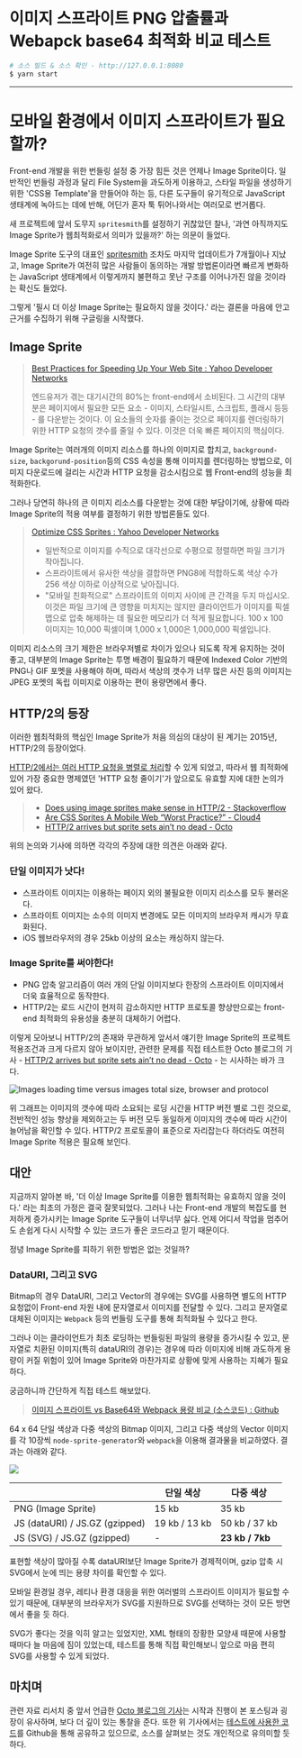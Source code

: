 # 이미지 스프라이트 PNG 압출률과 Webapck base64 최적화 비교 테스트

```bash
# 소스 빌드 & 소스 확인 - http://127.0.0.1:8080
$ yarn start
```

---

# 모바일 환경에서 이미지 스프라이트가 필요할까?

Front-end 개발을 위한 번들링 설정 중 가장 힘든 것은 언제나 Image Sprite이다. 일반적인 번들링 과정과 달리 File System을 과도하게 이용하고, 스타일 파일을 생성하기 위한 'CSS용 Template'을 만들어야 하는 등, 다른 도구들이 유기적으로 JavaScript 생태계에 녹아드는 데에 반해, 어딘가 혼자 툭 튀어나와서는 여러모로 번거롭다.

새 프로젝트에 앞서 도무지 `spritesmith`를 설정하기 귀찮았던 찰나, '과연 아직까지도 Image Sprite가 웹최적화로서 의미가 있을까?' 하는 의문이 들었다.

Image Sprite 도구의 대표인 [spritesmith](https://www.npmjs.com/package/spritesmith) 조차도 마지막 업데이트가 7개월이나 지났고, Image Sprite가 여전히 많은 사람들이 동의하는 개발 방법론이라면 빠르게 변화하는 JavaScript 생태계에서 이렇게까지 불편하고 못난 구조를 이어나가진 않을 것이라는 확신도 들었다.

그렇게 '필시 더 이상 Image Sprite는 필요하지 않을 것이다.' 라는 결론을 마음에 안고 근거를 수집하기 위해 구글링을 시작했다.

## Image Sprite

> [Best Practices for Speeding Up Your Web Site : Yahoo Developer Networks](https://developer.yahoo.com/performance/rules.html#under25)
>
> 엔드유저가 겪는 대기시간의 80%는 front-end에서 소비된다. 그 시간의 대부분은 페이지에서 필요한 모든 요소 - 이미지, 스타일시트, 스크립트, 플래시 등등 - 를 다운받는 것이다. 이 요소들의 숫자를 줄이는 것으로 페이지를 렌더링하기 위한 HTTP 요청의 갯수를 줄일 수 있다. 이것은 더욱 빠른 페이지의 핵심이다.
	
Image Sprite는 여러개의 이미지 리소스를 하나의 이미지로 합치고, `background-size`, `backgorund-position`등의 CSS 속성을 통해 이미지를 렌더링하는 방법으로, 이미지 다운로드에 걸리는 시간과 HTTP 요청을 감소시킴으로 웹 Front-end의 성능을 최적화한다.

그러나 당연히 하나의 큰 이미지 리소스를 다운받는 것에 대한 부담이기에, 상황에 따라 Image Sprite의 적용 여부를 결정하기 위한 방법론들도 있다.

> [Optimize CSS Sprites : Yahoo Developer Networks](https://developer.yahoo.com/performance/rules.html#opt_sprites)
>
> - 일반적으로 이미지를 수직으로 대각선으로 수평으로 정렬하면 파일 크기가 작아집니다.
> - 스프라이트에서 유사한 색상을 결합하면 PNG8에 적합하도록 색상 수가 256 색상 이하로 이상적으로 낮아집니다.
> - "모바일 친화적으로" 스프라이트의 이미지 사이에 큰 간격을 두지 마십시오. 이것은 파일 크기에 큰 영향을 미치지는 않지만 클라이언트가 이미지를 픽셀 맵으로 압축 해제하는 데 필요한 메모리가 더 적게 필요합니다. 100 x 100 이미지는 10,000 픽셀이며 1,000 x 1,000은 1,000,000 픽셀입니다.

이미지 리소스의 크기 제한은 브라우저별로 차이가 있으나 되도록 작게 유지하는 것이 좋고, 대부분의 Image Sprite는 투명 배경이 필요하기 때문에 Indexed Color 기반의 PNG나 GIF 포멧을 사용해야 하며, 따라서 색상의 갯수가 너무 많은 사진 등의 이미지는 JPEG 포멧의 독립 이미지로 이용하는 편이 용량면에서 좋다.

## HTTP/2의 등장

이러한 웹최적화의 핵심인 Image Sprite가 처음 의심의 대상이 된 계기는 2015년, HTTP/2의 등장이었다. 

[HTTP/2에서는 여러 HTTP 요청을 병렬로 처리](https://developers.google.com/web/fundamentals/performance/http2/?hl=ko#_4)할 수 있게 되었고, 따라서 웹 최적화에 있어 가장 중요한 명제였던 'HTTP 요청 줄이기'가 앞으로도 유효할 지에 대한 논의가 있어 왔다.

> - [Does using image sprites make sense in HTTP/2 - Stackoverflow](https://stackoverflow.com/questions/32160790/does-using-image-sprites-make-sense-in-http-2)
> - [Are CSS Sprites A Mobile Web “Worst Practice?” - Cloud4](https://cloudfour.com/thinks/are-css-sprites-a-mobile-web-worst-practice/)
> - [HTTP/2 arrives but sprite sets ain’t no dead - Octo](https://blog.octo.com/en/http2-arrives-but-sprite-sets-aint-no-dead/)

위의 논의와 기사에 의하면 각각의 주장에 대한 의견은 아래와 같다.

### 단일 이미지가 낫다!

- 스프라이트 이미지는 이용하는 페이지 외의 불필요한 이미지 리소스를 모두 불러온다.
- 스프라이트 이미지는 소수의 이미지 변경에도 모든 이미지의 브라우저 캐시가 무효화된다.
- iOS 웹브라우저의 경우 25kb 이상의 요소는 캐싱하지 않는다.

### Image Sprite를 써야한다!

- PNG 압축 알고리즘이 여러 개의 단일 이미지보다 한장의 스프라이트 이미지에서 더욱 효율적으로 동작한다.
- HTTP/2는 로드 시간이 현저히 감소하지만 HTTP 프로토콜 향상만으로는 front-end 최적화의 유용성을 충분히 대체하기 어렵다.

이렇게 모아보니 HTTP/2의 존재와 무관하게 앞서서 얘기한 Image Sprite의 프로젝트 적용조건과 크게 다르지 않아 보이지만, 관련한 문제를 직접 테스트한 Octo 블로그의 기사 - [HTTP/2 arrives but sprite sets ain’t no dead - Octo](https://blog.octo.com/en/http2-arrives-but-sprite-sets-aint-no-dead/) - 는 시사하는 바가 크다.

![Images loading time versus images total size, browser and protocol](https://blog.octo.com/wp-content/uploads/2015/12/sprites-graph4.png)

위 그래프는 이미지의 갯수에 따라 소요되는 로딩 시간을 HTTP 버전 별로 그린 것으로, 전반적인 성능 향상을 제외하고는 두 버전 모두 동일하게 이미지의 갯수에 따라 시간이 늘어남을 확인할 수 있다. HTTP/2 프로토콜이 표준으로 자리잡는다 하더라도 여전히 Image Sprite 적용은 필요해 보인다.

## 대안

지금까지 알아본 바, '더 이상 Image Sprite를 이용한 웹최적화는 유효하지 않을 것이다.' 라는 최초의 가정은 결국 잘못되었다. 그러나 나는 Front-end 개발의 복잡도를 현저하게 증가시키는 Image Sprite 도구들이 너무너무 싫다. 언제 어디서 작업을 멈추어도 손쉽게 다시 시작할 수 있는 코드가 좋은 코드라고 믿기 때문이다.

정녕 Image Sprite를 피하기 위한 방법은 없는 것일까?

### DataURI, 그리고 SVG

Bitmap의 경우 DataURI, 그리고 Vector의 경우에는 SVG를 사용하면 별도의 HTTP 요청없이 Front-end 자원 내에 문자열로서 이미지를 전달할 수 있다. 그리고 문자열로 대체된 이미지는 `Webpack` 등의 번들링 도구를 통해 최적화될 수 있다고 한다.

그러나 이는 클라이언트가 최초 로딩하는 번들링된 파일의 용량을 증가시킬 수 있고, 문자열로 치환된 이미지(특히 dataURI의 경우)는 경우에 따라 이미지에 비해 과도하게 용량이 커질 위험이 있어 Image Sprite와 마찬가지로 상황에 맞게 사용하는 지혜가 필요하다.

궁금하니까 간단하게 직접 테스트 해보았다.

> [이미지 스프라이트 vs Base64와 Webpack 용량 비교 (소스코드) : Github](https://github.com/reumia/image-sprite-vs-webpack-string)

64 x 64 단일 색상과 다중 색상의 Bitmap 이미지, 그리고 다중 색상의 Vector 이미지를 각 10장씩 `node-sprite-generator`와 `webpack`을 이용해 결과물을 비교하였다. 결과는 아래와 같다.

![](https://reumia.github.io/image-sprite-vs-webpack-string/example.png)

|                                | 단일 색상     | 다중 색상       |
|--------------------------------|---------------|-----------------|
| PNG (Image Sprite)             | 15 kb         | 35 kb          |
| JS (dataURI) / JS.GZ (gzipped) | 19 kb / 13 kb | 50 kb / 37 kb |
| JS (SVG) / JS.GZ (gzipped)     | -             | __23 kb / 7kb__ |

표현할 색상이 많아질 수록 dataURI보단 Image Sprite가 경제적이며, gzip 압축 시 SVG에서 눈에 띄는 용량 차이를 확인할 수 있다.

모바일 환경일 경우, 레티나 환경 대응을 위한 여러벌의 스프라이트 이미지가 필요할 수 있기 때문에, 대부분의 브라우저가 SVG를 지원하므로 SVG를 선택하는 것이 모든 방면에서 좋을 듯 하다.

SVG가 좋다는 것을 익히 알고는 있었지만, XML 형태의 장황한 모양새 때문에 사용할 때마다 늘 마음에 짐이 있었는데, 테스트를 통해 직접 확인해보니 앞으로 마음 편히 SVG를 사용할 수 있게 되었다.

## 마치며

관련 자료 리서치 중 앞서 언급한 [Octo 블로그의 기사](https://blog.octo.com/en/http2-arrives-but-sprite-sets-aint-no-dead/)는 시작과 진행이 본 포스팅과 굉장이 유사하며, 보다 더 깊이 있는 통찰을 준다. 또한 위 기사에서는 [테스트에 사용한 코드](https://github.com/benoit74/http2-sprites/)를 Github을 통해 공유하고 있으므로, 소스를 살펴보는 것도 개인적으로 유의미할 듯 하다.